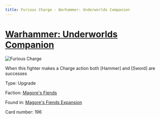 ```yaml
---
title: Furious Charge - Warhammer: Underworlds Companion
---
```


# [Warhammer: Underworlds Companion](https://guidokessels.github.io/wh-underworlds)

  

![Furious Charge](https://warhammerunderworlds.com/wp-content/uploads/sites/6/2018/03/196_ENG.png)

When this fighter makes a Charge action both [Hammer] and [Sword] are successes

Type: Upgrade

Faction: [Magore's Fiends](https://guidokessels.github.io/wh-underworlds/factions/magores-fiends)

Found in: [Magore's Fiends Expansion](https://guidokessels.github.io/wh-underworlds/locations/magores-fiends-expansion)

Card number: 196
